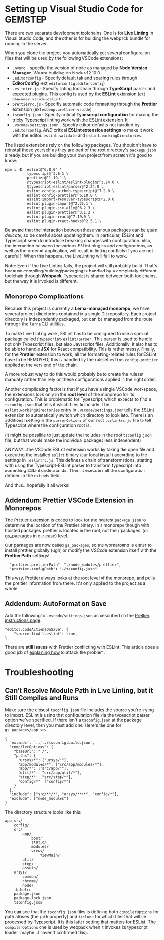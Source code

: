 # Setting up Visual Studio Code for GEMSTEP

There are two separate development toolchains. One is for  **Live Linting** in Visual Studio Code, and the other is for building the webpack bundle for running in the server. 

When you clone the project, you automatically get several configuration files that will be used by the following VSCode extensions:

* `.nvmrc` - specific the version of node as managed by **Node Version Manager**. We are building on Node v12.19.0.
* `.editorconfig` - Specify default tab and spacing rules through **EditorConfig** (ext `editorconfig.editorconfig`)
* `.eslintrc.js` - Specify linting toolchain through **TypeScript** parser and expected plugins. This config is used by the **ESLint** extension (ext `dbaeumer.vscode-eslint`).
* `prettierrc.js` - Specifiy automatic code formatting through the **Prettier** extension (ext `esbenp.prettier-vscode`)
* `tsconfig.json` - Specify critical **Typescript configuration** for making the tricky Typescript linting work with the ESLint extension. It 
* `.vscode/settings.json` - Specify editor defaults not handled by `.editorconfig`, *AND* critical **ESLint extension settings** to make it work with the editor: `eslint.validate` and `eslint.workingDirectories`.

The listed extensions rely on the following packages. You shouldn't have to reinstall these yourself as they are part of the root directory's `package.json` already, but if you are building your own project from scratch it's good to know: 
```
npm i -D  eslint@^6.8.0" \
          typescript@^3.8.3 \
          prettier@^1.19.1 \
          @typescript-eslint/eslint-plugin@^2.24.0 \
          @typescript-eslint/parser@^2.24.0 \
          eslint-config-airbnb-typescript@^7.2.0 \
          eslint-config-prettier@^6.10.0 \
          eslint-import-resolver-typescript@^2.0.0
          eslint-plugin-import@^2.20.1 \
          eslint-plugin-jsx-a11y@^6.2.3 \
          eslint-plugin-prettier@^3.1.2 \
          eslint-plugin-react@^7.19.0 \
          eslint-plugin-react-hooks@^2.5.1 \
```
Be aware that the interaction between these various packages can be *quite delicate*, so be careful about updating them. In particular, ESLint and Typescript seem to introduce breaking changes with configuration. Also, the interaction between the various ESLint plugins and configurations, as well as the order of application, will result in linting conflicts if you are not careful!!! When this happens, the LiveLinting will fail to work.

Note: Even if the Live Linting fails, the project will still probably build. That's because compiling/building/packaging is handled by a completely different toolchain through **Webpack**. Typescript is shared between both toolchains, but the way it is invoked is different.

## Monorepo Complications

Because this project is currently a **Lerna-managed monorepo**, we have several project directories contained in a single Git repository. Each project directory is independently packaged, but can be managed from the route through the `lerna` CLI utilities. 

To make Live Linting work, ESLint has to be configured to use a special package called `@typescript-eslint/parser`. This parser is used to handle not only Typescript files, but also Javascript files. Additionally, it also has to be able to handle **JSX** for React compatibility. This is rather messy. Finally, for the **Prettier** extension to work, all the formatting-related rules for ESLint have to be REMOVED; this is handled by the ruleset `eslint-config-prettier` applied at the very end of the chain. 

A more robust way to do this would probably be to create the ruleset manually rather than rely on these configurations applied in the right order. 

Another complicating factor is that if you have a single VSCode workspace, the extensions look only in the **root level** of the monorepo for its configuration. This is problematic for Typescript, which expects to find a `tsconfig.json` that tells it which files to include. The `eslint.workingDirectories` entry in `.vscode/settings.json` tells the ESLint extension to automatically switch which directory to look into. There is an additional setting in the `parserOptions` of our root `.eslintrc.js` file to tell Typescript where the configuration root is. 

(it might be possible to just update the includes in the root `tsconfig.json` file, but that would make the individual packages less independent)

ANYWAY...the VSCode ESLint extension works by taking the open file and executing the installed `eslint` binary (our local install) according to the settings in `.eslintrc.js`. This defines a chain of transformations, starting with using the Typescript-ESLint parser to transform typescript into something ESLint understands. Then, it executes all the configuration defined in the `extends` field.

And thus...hopefully it all works!

##  Addendum: Prettier VSCode Extension in Monorepos

The Prettier extension is coded to look for the nearest `package.json` to determine the location of the Prettier binary. In a monorepo though with hoisted packages, prettier is located in the root, not the /'packages' (or gs_packages in our case) level. 

Our packages are now called `gs_packages`, so the workaround is either to install prettier globally (ugh) or modify the VSCode extension itself with the **Prettier Path** settings!
```
  "prettier.prettierPath": "./node_modules/prettier",
  "prettier.configPath": "./tsconfig.json"
```
This way, Prettier always looks at the root level of the monorepo, and pulls the prettier information from there. It's only applied to the project as a whole.

## Addendum: AutoFormat on Save

Add the following to `.vscode/settings.json` as described on the [Prettier instructions page](https://github.com/prettier/prettier-vscode#linter-integration).

```
"editor.codeActionsOnSave": {
    "source.fixAll.eslint": true,
}
```

There are **still issues** with Prettier conflicting with ESLint. This article does a good job of [explaining how](  https://blog.theodo.com/2019/08/empower-your-dev-environment-with-eslint-prettier-and-editorconfig-with-no-conflicts/
) to attack the problem.

# Troubleshooting

## Can't Resolve Module Path in Live Linting, but it Still Compiles and Runs

Make sure the closest `tsconfig.json` file includes the source you're trying to import. ESLint is using that configuration file via the typescript parser option we've specified. If there isn't a `tsconfig.json` at the package directory level, then you must add one. Here's the one for `gs_packages/app_srv`

```
{
  "extends": "../../tsconfig.build.json",
  "compilerOptions": {
    "baseUrl": "./",
    "paths": {
      "ursys/*": ["ursys/*"],
      "app/modules/*": ["src/app/modules/*"],
      "app/*": ["src/app/*"],
      "util/*": ["src/app/util/*"],
      "step/*": ["src/step/*"],
      "config/*": ["config/*"]
    }
  },
  "include": ["src/**/*", "ursys/**/*", "config/*"],
  "exclude": ["node_modules"]
}
```

The directory structure looks like this:

```
app_srv/
    config/
    src/
        app/
            boot/
            static/
            modules/
            views/
                ViewMain/
        util/
        step/
        assets/
    ursys/
        common/
        chrome/
        node/
    .babelrc
    package.json
    package-lock.json
    tsconfig.json
```

You can see that the `tsconfig.json` files is defining both `compilerOptions` for path aliases (the `path` property) and `include` for which files that will be processed by Typescript. It is this latter setting that matters for ESLint. The `compilerOptions` one is used by webpack when it invokes its typescript loader (maybe...I haven't confirmed this). 